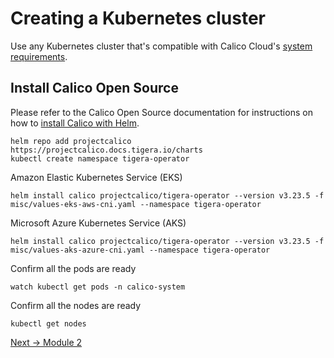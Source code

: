 # Creating a Kubernetes cluster

Use any Kubernetes cluster that's compatible with Calico Cloud's [system requirements](https://docs.calicocloud.io/get-started/requirements/system-requirements).

## Install Calico Open Source

Please refer to the Calico Open Source documentation for instructions on how to [install Calico with Helm](https://projectcalico.docs.tigera.io/getting-started/kubernetes/helm).

```
helm repo add projectcalico https://projectcalico.docs.tigera.io/charts
kubectl create namespace tigera-operator
```

Amazon Elastic Kubernetes Service (EKS)

```
helm install calico projectcalico/tigera-operator --version v3.23.5 -f misc/values-eks-aws-cni.yaml --namespace tigera-operator
```

Microsoft Azure Kubernetes Service (AKS)

```
helm install calico projectcalico/tigera-operator --version v3.23.5 -f misc/values-aks-azure-cni.yaml --namespace tigera-operator
```

Confirm all the pods are ready

```
watch kubectl get pods -n calico-system
```

Confirm all the nodes are ready

```
kubectl get nodes
```

[Next -> Module 2](calicocloud.md)
